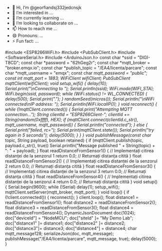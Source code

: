 - 👋 Hi, I’m @georfiandsj332jedcnsjk
- 👀 I’m interested in ...
- 🌱 I’m currently learning ...
- 💞️ I’m looking to collaborate on ...
- 📫 How to reach me ...
- 😄 Pronouns: ...
- ⚡ Fun fact: ...

<!---
georfiandsj332jedcnsjk/georfiandsj332jedcnsjk is a ✨ special ✨ repository because its `README.md` (this file) appears on your GitHub profile.
You can click the Preview link to take a look at your changes.
--->

#include <ESP8266WiFi.h>
#include <PubSubClient.h>
#include <SoftwareSerial.h>
#include <ArduinoJson.h>
const char *ssid = "DIGI-T8CD";
const char *password = "62hGeg2r";
const char *mqtt_broker = "broker.emqx.io";
const char *publish_topic = "/EA4/licenta/parcare";
const char *mqtt_username = "emqx";
const char *mqtt_password = "public";
const int mqtt_port = 1883;
WiFiClient wifiClient;
PubSubClient mqttClient(wifiClient);
void setup_wifi() {
delay(10);
Serial.print("\nConnecting to ");
Serial.println(ssid);
WiFi.mode(WIFI_STA);
WiFi.begin(ssid, password);
while (WiFi.status() != WL_CONNECTED) {
delay(500);
Serial.print(".");
}
randomSeed(micros());
Serial.println("\nWiFi connected\nIP address: ");
Serial.println(WiFi.localIP());
}
void reconnect() {
while (!mqttClient.connected()) {
Serial.print("Attempting MQTT connection...");
String clientId = "ESP8266Client-";
clientId += String(random(0xffff), HEX);
if (mqttClient.connect(clientId.c_str(), mqtt_username, mqtt_password)) {
Serial.println("connected");
} else {
Serial.print("failed, rc=");
Serial.print(mqttClient.state());
Serial.println("try again in 5 seconds");
delay(5000);
}
}
}
void publishMessage(const char* topic, String payload, boolean retained) {
if (mqttClient.publish(topic, payload.c_str(), true))
Serial.println("Message published " + String(topic) + ": " + payload);
}
float readDistanceFromSensor1() {
// Implementați citirea distanței de la senzorul 1
return 0.0; // Returnați distanța citită
}
float readDistanceFromSensor2() {
// Implementați citirea distanței de la senzorul 2
return 0.0; // Returnați distanța citită
}
float readDistanceFromSensor3() {
// Implementați citirea distanței de la senzorul 3
return 0.0; // Returnați distanța citită
}
float readDistanceFromSensor4() {
// Implementați citirea distanței de la senzorul 4
return 0.0; // Returnați distanța citită
}
void setup() {
Serial.begin(9600);
while (!Serial) delay(1);
setup_wifi();
mqttClient.setServer(mqtt_broker, mqtt_port);
}
void loop() {
 if (!client.connected()) {
    reconnect();
  }
  client.loop();
float distance1 = readDistanceFromSensor1();
float distance2 = readDistanceFromSensor2();
float distance3 = readDistanceFromSensor3();
float distance4 = readDistanceFromSensor4();
DynamicJsonDocument doc(1024);
doc["deviceId"] = "NodeMCU";
doc["siteId" ]= "My Demo Lab";
doc["distance1" ]= distance1;
doc["distance2" ]= distance2;
doc["distance3"]= distance3;
doc["distance4"] = distance4;
char mqtt_message128;
serializeJson(doc, mqtt_message);
publishMessage("/EA4/licenta/parcare", mqtt_message, true);
delay(5000);
}
